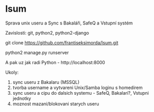 # lsum
Sprava unix useru a Sync s Bakaláři, SafeQ a Vstupní systém

Zavislosti: git, python2, python2-django

git clone https://github.com/frantiseksimorda/lsum.git

python2 manage.py runserver

A pak uz jak radi Python - http://localhost:8000

Ukoly:
1) sync useru z Bakalaru (MSSQL)
2) tvorba username a vytvareni Unix/Samba loginu s homedirem
3) sync useru a cipu do dalsich systemu - SafeQ, Bakalari?, Vstupni jednotky
4) moznost mazani/blokovani starych useru